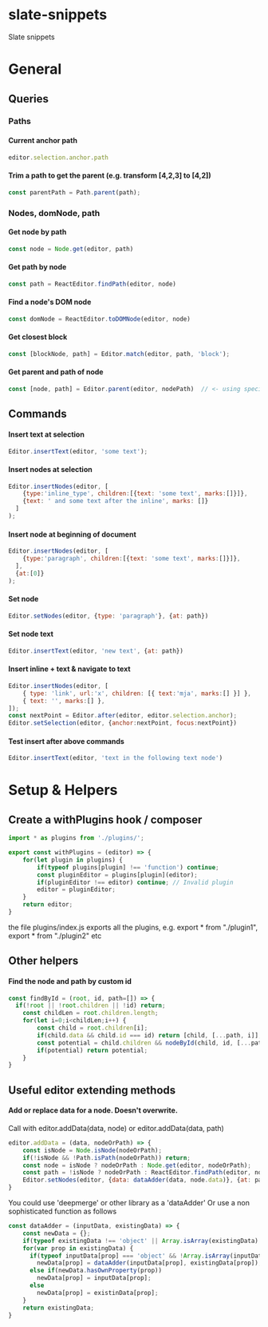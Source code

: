# slate-snippets
Slate snippets

# General

## Queries

### Paths
#### Current anchor path
```js
editor.selection.anchor.path
```


#### Trim a path to get the parent (e.g. transform [4,2,3] to [4,2])
```js
const parentPath = Path.parent(path);
```

### Nodes, domNode, path
#### Get node by path
```js
const node = Node.get(editor, path)
```

#### Get path by node
```js
const path = ReactEditor.findPath(editor, node)
```

#### Find a node's DOM node
```js
const domNode = ReactEditor.toDOMNode(editor, node)
```

#### Get closest block
```js
const [blockNode, path] = Editor.match(editor, path, 'block');
```

#### Get parent and path of node
```js
const [node, path] = Editor.parent(editor, nodePath)  // <- using specific node path, see above how to get paths
```
## Commands

#### Insert text at selection
```js
Editor.insertText(editor, 'some text');
```

#### Insert nodes at selection
```js
Editor.insertNodes(editor, [
    {type:'inline_type', children:[{text: 'some text', marks:[]}]},
    {text: ' and some text after the inline', marks: []}
  ]
);
```

#### Insert node at beginning of document
```js
Editor.insertNodes(editor, [
    {type:'paragraph', children:[{text: 'some text', marks:[]}]},
  ],
  {at:[0]}
);
```

#### Set node
```js
Editor.setNodes(editor, {type: 'paragraph'}, {at: path})
```

#### Set node text
```js
Editor.insertText(editor, 'new text', {at: path})
```

#### Insert inline + text & navigate to text
```js
Editor.insertNodes(editor, [
    { type: 'link', url:'x', children: [{ text:'mja', marks:[] }] },
    { text: '', marks:[] },
]);
const nextPoint = Editor.after(editor, editor.selection.anchor);
Editor.setSelection(editor, {anchor:nextPoint, focus:nextPoint})
```
#### Test insert after above commands
```js
Editor.insertText(editor, 'text in the following text node')
```


# Setup & Helpers

## Create a withPlugins hook / composer
```js
import * as plugins from './plugins/';

export const withPlugins = (editor) => {
    for(let plugin in plugins) {
        if(typeof plugins[plugin] !== 'function') continue;
        const pluginEditor = plugins[plugin](editor);
        if(pluginEditor !== editor) continue; // Invalid plugin
        editor = pluginEditor;
    }
    return editor;
}
```
the file plugins/index.js exports all the plugins, e.g. export * from "./plugin1", export * from "./plugin2" etc


## Other helpers

#### Find the node and path by custom id
```js
const findById = (root, id, path=[]) => {
  if(!root || !root.children || !id) return;
	const childLen = root.children.length;
	for(let i=0;i<childLen;i++) {
		const child = root.children[i];
        if(child.data && child.id === id) return [child, [...path, i]];
        const potential = child.children && nodeById(child, id, [...path, i]);
        if(potential) return potential;
	}
}
```

## Useful editor extending methods

#### Add or replace data for a node. Doesn't overwrite.
Call with editor.addData(data, node) or editor.addData(data, path)
```js
editor.addData = (data, nodeOrPath) => {
    const isNode = Node.isNode(nodeOrPath);
    if(!isNode && !Path.isPath(nodeOrPath)) return;
    const node = isNode ? nodeOrPath : Node.get(editor, nodeOrPath);
    const path = !isNode ? nodeOrPath : ReactEditor.findPath(editor, node);
    Editor.setNodes(editor, {data: dataAdder(data, node.data)}, {at: path})
}
```

You could use 'deepmerge' or other library as a 'dataAdder'
Or use a non sophisticated function as follows
```js
const dataAdder = (inputData, existingData) => {
    const newData = {};
    if(typeof existingData !== 'object' || Array.isArray(existingData) || existingData === null) existingData = {};
    for(var prop in existingData) {
      if(typeof inputData[prop] === 'object' && !Array.isArray(inputData[prop]) && inputData[prop] !== null)
        newData[prop] = dataAdder(inputData[prop], existingData[prop]);
      else if(newData.hasOwnProperty(prop))
        newData[prop] = inputData[prop];
      else
        newData[prop] = existinData[prop];
    }
    return existingData;
}
```


